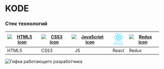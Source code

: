 # KODE



### Стек технологий
<a href="https://htmlbook.ru/html5"><img src="https://i.ibb.co/gtQd9YB/free-icon-html-5-5968267.png" width="50" height="50" alt = "HTML5 icon"> |  </a><a href="https://htmlbook.ru/css3"><img src="https://i.ibb.co/0ZFNwk7/free-icon-css-3-5968242.png" width="50" height="50" alt = "CSS3 icon"></a> |  <a href="https://developer.mozilla.org/en-US/docs/Web/JavaScript"><img src="https://i.ibb.co/XW2SHkT/free-icon-js-5968292.png" width="50" height="50" alt = "JavaScript icon"></a>  |  <a href="https://react.dev/"><img src="https://github.com/devicons/devicon/blob/master/icons/react/react-original-wordmark.svg" title="React" alt="React" width="40" height="40"/></a> |  <a href="https://redux.js.org/"><img src="https://redux.js.org/img/redux.svg" width="50" height="50" alt = "Redux icon"></a>
| --- | --- | --- | --- | --- |
| HTML5 | CSS3 | &nbsp;&nbsp;&nbsp;JS | React | Redux |

<img src="https://media.giphy.com/media/v1.Y2lkPTc5MGI3NjExenJoY3M4Z29zNnkyMzZnN25mZTFjazNla3l6aGIxbTUxeXU2bmhmbiZlcD12MV9pbnRlcm5hbF9naWZfYnlfaWQmY3Q9Zw/k0ijJhqrUP4T2EvmJ1/giphy.gif" width="200" height="145" alt = "Гифка работающего разработчика"/>


